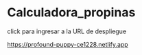 # Calculadora_propinas
click para ingresar a la URL  de despliegue

https://profound-puppy-ce1228.netlify.app

